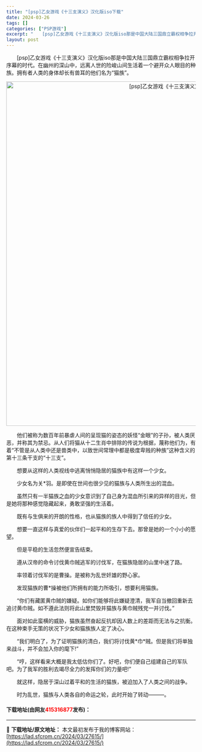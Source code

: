 ```yaml
---
title: "[psp]乙女游戏《十三支演义》汉化版iso下载"
date: 2024-03-26
tags: []
categories: ["PSP游戏"]
excerpt: "　　[psp]乙女游戏《十三支演义》汉化版iso那是中国大陆三国鼎立霸权相争拉开序幕的时代。在幽州的深山中，远离人世的险峻山间生活着一个避开众人眼目的种族。拥有者人类的身体却长有兽耳的他们名为&ldquo;猫族&rdquo;。 　　他们被称为数百年前暴虐人间的呈现猫的姿态的妖怪&ldquo;金眼&amp;r&hellip;"
layout: post
---
```


 <p>　　[psp]乙女游戏《十三支演义》汉化版iso那是中国大陆三国鼎立霸权相争拉开序幕的时代。在幽州的深山中，远离人世的险峻山间生活着一个避开众人眼目的种族。拥有者人类的身体却长有兽耳的他们名为&ldquo;猫族&rdquo;。</p> <p align="center"><img align="" border="0" src="https://www.2023game.com/d/file/p/2021/03-03/790af2a9308d789921f24e11875f305c.jpg" width="916" alt="[psp]乙女游戏《十三支演义》汉化版iso下载" /></p> <p>　　他们被称为数百年前暴虐人间的呈现猫的姿态的妖怪&ldquo;金眼&rdquo;的子孙，被人类厌恶，并称其为禁忌。从人们将猫从十二生肖中排除的传说为根据，蔑称他们为，有着&ldquo;不管是从人类中还是兽类中，以致世间常理中都是极度卑贱的种族&rdquo;这种含义的第十三条干支的&ldquo;十三支&rdquo;。</p> <p>　　想要从这样的人类视线中逃离悄悄隐居的猫族中有这样一个少女。</p> <p>　　少女名为关*羽。是即使在世间也很少见的猫族与人类所生出的混血。</p> <p>　　虽然只有一半猫族之血的少女意识到了自己身为混血所引来的异样的目光，但是她将那种感觉隐藏起来，勇敢坚强的生活着。</p> <p>　　既有与生俱来的开朗的性格，也从猫族的族人中得到了信任的少女。</p> <p>　　想要一直这样与真爱的伙伴们一起平和的生存下去。那曾是她的一个小小的愿望。</p> <p>　　但是平稳的生活忽然便宣告结束。</p> <p>　　遵从汉帝的命令讨伐黄巾贼逃军的讨伐军，在猫族隐居的山里中迷了路。</p> <p>　　率领着讨伐军的是曹操。是被称为乱世奸雄的野心家。</p> <p>　　发现猫族的曹*操被他们所拥有的能力所吸引，想要利用猫族。</p> <p>　　&ldquo;你们有藏匿黄巾贼的嫌疑。如你们能够将此嫌疑澄清，我军自当撤回重新去追讨黄巾贼。如不遵此法则将此山里焚毁并猫族与黄巾贼残党一并讨伐。&rdquo;</p> <p>　　面对如此蛮横的威胁，猫族虽然奋起反抗却因人数上的差距而无法与之抗衡。在这种束手无策的状况下少女和猫族族人定了决心。</p> <p>　　&ldquo;我们明白了，为了证明猫族的清白，我们将讨伐黄*巾*贼。但是我们将单独来战斗，并不会加入你的麾下!&rdquo;</p> <p>　　&ldquo;哼，这样看来大概是我太低估你们了。好吧，你们便自己组建自己的军队吧。为了我军的胜利去竭尽全力的发挥你们的力量吧!&rdquo;</p> <p>　　就这样，隐居于深山过着平和的生活的猫族，被迫加入了人类之间的战争。</p> <p>　　时为乱世，猫族与人类各自的命运之轮，此时开始了转动&mdash;&mdash;&mdash;。</p> <p><h4>下载地址(由网友<font color="red">415316877</font>发布)：</h4></p> 

---
📖 **下载地址/原文地址：** 本文最初发布于我的博客网站：[https://lad.sfcrom.cn/2024/03/27615/](https://lad.sfcrom.cn/2024/03/27615/)
